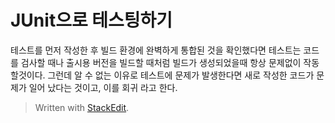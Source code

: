 # JUnit으로 테스팅하기

테스트를 먼저 작성한 후 빌드 환경에 완벽하게 통합된 것을 확인했다면 테스트는 코드를 검사할 때나 출시용 버전을 빌드할 때처럼 빌드가 생성되었을때 항상 문제없이 작동할것이다. 그런데 알 수 없는 이유로 테스트에 문제가 발생한다면 새로 작성한 코드가 문제가 일어 났다는 것이고, 이를 회귀 라고 한다. 


> Written with [StackEdit](https://stackedit.io/).
<!--stackedit_data:
eyJoaXN0b3J5IjpbLTEyNjQ0OTEyNTYsLTE3NzU2NTI3MzQsMT
k4NDkwMjM1Myw3MzA5OTgxMTZdfQ==
-->